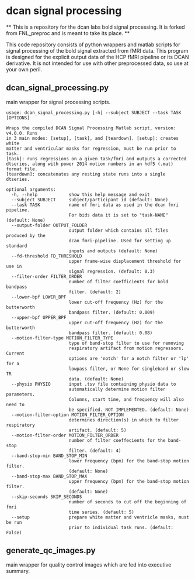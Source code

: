 # dcan signal processing

\*\*
This is a repository for the dcan labs bold signal processing. It is 
forked from FNL\_preproc and is meant to take its place.
\*\*

This code repository consists of python wrappers and matlab scripts
for signal processing of the bold signal extracted from fMRI data.
This program is designed for the explicit output data of the HCP
fMRI pipeline or its DCAN derivative. It is not intended for use with
other preprocessed data, so use at your own peril.

## dcan\_signal\_processing.py

main wrapper for signal processing scripts.

```{bash}
usage: dcan_signal_processing.py [-h] --subject SUBJECT --task TASK [OPTIONS]

Wraps the compiled DCAN Signal Processing Matlab script, version: v4.0.0. Runs
in 3 main modes: [setup], [task], and [teardown]. [setup]: creates white
matter and ventricular masks for regression, must be run prior to task.
[task]: runs regressions on a given task/fmri and outputs a corrected
dtseries, along with power 2014 motion numbers in an hdf5 (.mat) format file.
[teardown]: concatenates any resting state runs into a single dtseries.

optional arguments:
  -h, --help            show this help message and exit
  --subject SUBJECT     subject/participant id (default: None)
  --task TASK           name of fmri data as used in the dcan fmri pipeline.
                        For bids data it is set to "task-NAME" (default: None)
  --output-folder OUTPUT_FOLDER
                        output folder which contains all files produced by the
                        dcan fmri-pipeline. Used for setting up standard
                        inputs and outputs (default: None)
  --fd-threshold FD_THRESHOLD
                        upper frame-wise displacement threshold for use in
                        signal regression. (default: 0.3)
  --filter-order FILTER_ORDER
                        number of filter coefficients for bold bandpass
                        filter. (default: 2)
  --lower-bpf LOWER_BPF
                        lower cut-off frequency (Hz) for the butterworth
                        bandpass filter. (default: 0.009)
  --upper-bpf UPPER_BPF
                        upper cut-off frequency (Hz) for the butterworth
                        bandpass filter. (default: 0.08)
  --motion-filter-type MOTION_FILTER_TYPE
                        type of band-stop filter to use for removing
                        respiratory artifact from motion regressors. Current
                        options are 'notch' for a notch filter or 'lp' for a
                        lowpass filter, or None for singleband or slow TR
                        data. (default: None)
  --physio PHYSIO       input .tsv file containing physio data to
                        automatically determine motion filter parameters.
                        Columns, start time, and frequency will also need to
                        be specified. NOT IMPLEMENTED. (default: None)
  --motion-filter-option MOTION_FILTER_OPTION
                        determines direction(s) in which to filter respiratory
                        artifact. (default: 5)
  --motion-filter-order MOTION_FILTER_ORDER
                        number of filter coeffecients for the band-stop
                        filter. (default: 4)
  --band-stop-min BAND_STOP_MIN
                        lower frequency (bpm) for the band-stop motion filter.
                        (default: None)
  --band-stop-max BAND_STOP_MAX
                        upper frequency (bpm) for the band-stop motion filter.
                        (default: None)
  --skip-seconds SKIP_SECONDS
                        number of seconds to cut off the beginning of fmri
                        time series. (default: 5)
  --setup               prepare white matter and ventricle masks, must be run
                        prior to individual task runs. (default: False)
```

## generate\_qc\_images.py

main wrapper for quality control images which are fed into executive
summary.

